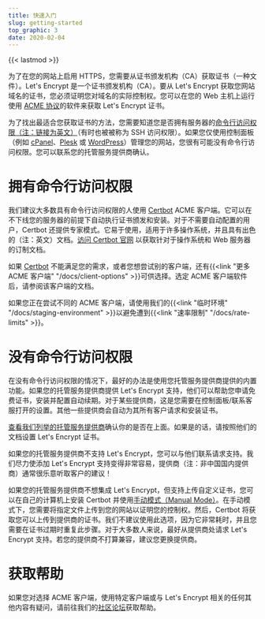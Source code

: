 ```yaml
---
title: 快速入门
slug: getting-started
top_graphic: 3
date: 2020-02-04
---
```


{{< lastmod >}}

为了在您的网站上启用 HTTPS，您需要从证书颁发机构（CA）获取证书（一种文件）。Let's Encrypt 是一个证书颁发机构（CA）。要从 Let's Encrypt 获取您网站域名的证书，您必须证明您对域名的实际控制权。您可以在您的 Web 主机上运行使用 [ACME 协议](https://tools.ietf.org/html/rfc8555)的软件来获取 Let's Encrypt 证书。

为了找出最适合您获取证书的方法，您需要知道您是否拥有服务器的[命令行访问权限（注：链接为英文）](https://en.wikipedia.org/wiki/Shell_account)（有时也被被称为 SSH 访问权限）。如果您仅使用控制面板（例如 [cPanel](https://cpanel.net/)、[Plesk](https://www.plesk.com/) 或 [WordPress](https://wordpress.org/)）管理您的网站，您很有可能没有命令行访问权限。您可以联系您的托管服务提供商确认。

# 拥有命令行访问权限

我们建议大多数具有命令行访问权限的人使用 [Certbot] ACME 客户端。它可以在不下线您的服务器的前提下自动执行证书颁发和安装。对于不需要自动配置的用户，Certbot 还提供专家模式。它易于使用，适用于许多操作系统，并且具有出色的（注：英文）文档。[访问 Certbot 官网][Certbot] 以获取针对于操作系统和 Web 服务器的订制文档。

如果 [Certbot] 不能满足您的需求，或者您想尝试别的客户端，还有{{<link "更多 ACME 客户端" "/docs/client-options" >}}可供选择。选定 ACME 客户端软件后，请参阅该客户端的文档。

如果您正在尝试不同的 ACME 客户端，请使用我们的{{<link "临时环境" "/docs/staging-environment" >}}以避免遭到{{<link "速率限制" "/docs/rate-limits" >}}。


[Certbot]: https://certbot.eff.org/  "Certbot"

# 没有命令行访问权限

在没有命令行访问权限的情况下，最好的办法是使用您托管服务提供商提供的内置功能。如果您的托管服务提供商提供 Let's Encrypt 支持，他们可以帮助您申请免费证书，安装并配置自动续期。对于某些提供商，这是您需要在控制面板/联系客服打开的设置。其他一些提供商会自动为其所有客户请求和安装证书。

[查看我们列举的托管服务提供商](https://community.letsencrypt.org/t/web-hosting-who-support-lets-encrypt/6920)确认你的是否在上面。如果是的话，请按照他们的文档设置 Let's Encrypt 证书。

如果您的托管服务提供商不支持 Let's Encrypt，您可以与他们联系请求支持。我们尽力使添加 Let's Encrypt 支持变得非常容易，提供商（注：非中国国内提供商）通常很乐意听取客户的建议！

如果您的托管服务提供商不想集成 Let's Encrypt，但支持上传自定义证书，您可以在自己的计算机上安装 Certbot 并使用[手动模式（Manual Mode）](https://certbot.eff.org/docs/using.html#manual)。在手动模式下，您需要将指定文件上传到您的网站以证明您的控制权。然后，Certbot 将获取您可以上传到提供商的证书。我们不建议使用此选项，因为它非常耗时，并且您需要在证书过期时重复此步骤。对于大多数人来说，最好从提供商处请求 Let's Encrypt 支持。若您的提供商不打算兼容，建议您更换提供商。


# 获取帮助

如果您对选择 ACME 客户端，使用特定客户端或与 Let's Encrypt 相关的任何其他内容有疑问，请前往我们的[社区论坛](https://community.letsencrypt.org/)获取帮助。
